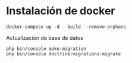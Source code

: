 # Instalación de docker

```
docker-compose up -d --build --remove-orphans
```


Actualización de base de datos

```
php bin/console make:migration
php bin/console doctrine:migrations:migrate
```